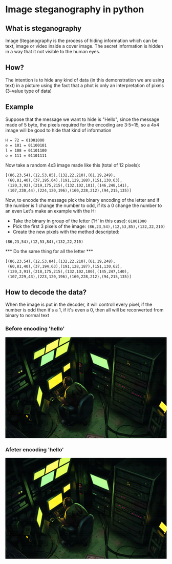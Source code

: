 # Image steganography in python

## What is steganography
Image Steganography is the process of hiding information which can be text, image or video inside a cover image. The secret information is hidden in a way that it not visible to the human eyes.

## How?
The intention is to hide any kind of data (in this demonstration we are using text) in a picture using the fact that a phot is only an interpretation of pixels (3-value type of data)

## Example
Suppose that the message we want to hide is "Hello", since the message made of 5 byte, the pixels required for the encoding are 3·5=15, so a 4x4 image will be good to hide that kind of information

```
H = 72 = 01001000
e = 101 = 01100101
l = 108 = 01101100
o = 111 = 01101111
```
Now take a random 4x3 image made like this (total of 12 pixels):
```
[(86,23,54),(12,53,85),(132,22,210),(61,19,249),
 (60,81,40),(37,195,64),(191,129,188),(151,130,63),
 (120,3,92),(219,175,215),(132,102,101),(146,248,141),
 (107,230,44),(224,120,196),(160,228,212),(94,215,135)]
```
Now, to encode the message pick the binary encoding of the letter and if the number is 1 change the number to odd, if its a 0 change the number to an even
Let's make an example with the H:

- Take the binary in group of the letter ('H' in this case): ```01001000```
- Pick the first 3 pixels of the image: ```(86,23,54),(12,53,85),(132,22,210)```
- Create the new pixels with the method descripted:
```
(86,23,54),(12,53,84),(132,22,210)
```

*** Do the same thing for all the letter ***

```
[(86,23,54),(12,53,84),(132,22,210),(61,19,248),
 (60,81,40),(37,194,63),(191,128,187),(151,130,62),
 (120,3,91),(218,175,215),(132,102,100),(145,247,140),
 (107,229,43),(223,120,196),(160,228,212),(94,215,135)]
```

## How to decode the data?
When the image is put in the decoder, it will controll every pixel, if the number is odd then it's a 1, if it's even a 0, then all will be reconverted from binary to normal text


### Before encoding 'hello'
![img before enc](https://github.com/filippo-ferrando/image-steganography/blob/main/image.png?raw=true)

### Afeter encoding 'hello'
![img after enc](https://github.com/filippo-ferrando/image-steganography/blob/main/image_hello_enc.png?raw=true)
